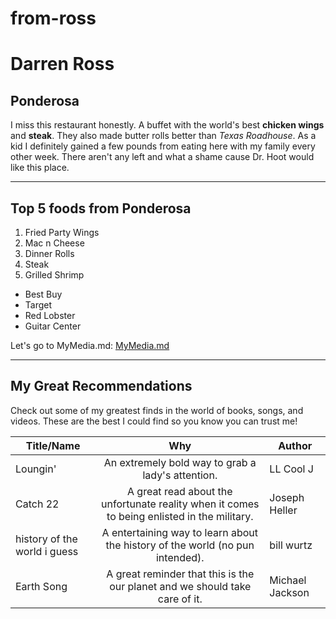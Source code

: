 # from-ross
# Darren Ross
## Ponderosa
I miss this restaurant honestly. A buffet with the world's best **chicken wings** and **steak**. They also made butter rolls better than *Texas Roadhouse*. As a kid I definitely gained a few pounds from eating here with my family every other week. There aren't any left and what a shame cause Dr. Hoot would like this place.

---
## Top 5 foods from Ponderosa
1. Fried Party Wings
2. Mac n Cheese
3. Dinner Rolls
4. Steak
5. Grilled Shrimp

* Best Buy
* Target
* Red Lobster
* Guitar Center

Let's go to MyMedia.md: [MyMedia.md](MyMedia.md)

---
## My Great Recommendations

Check out some of my greatest finds in the world of books, songs, and videos. These are the best I could find so you know you can trust me!

| Title/Name | Why | Author |
| --- | :---: | --- |
| Loungin' | An extremely bold way to grab a lady's attention. | LL Cool J |
| Catch 22 | A great read about the unfortunate reality when it comes to being enlisted in the military. | Joseph Heller |
| history of the world i guess | A entertaining way to learn about the history of the world (no pun intended). | bill wurtz |
| Earth Song | A great reminder that this is the our planet and we should take care of it. | Michael Jackson |

